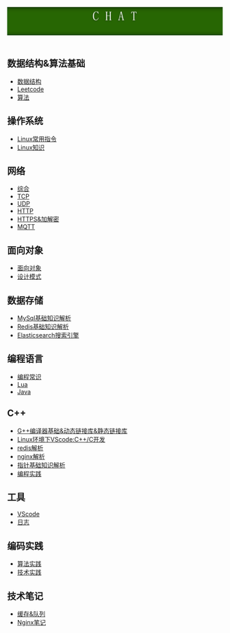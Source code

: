 <div align="center">
    <img src="resource/img/public/head_picture_jim.png" width="900px">
</div>
<br>

## 数据结构&算法基础

- [数据结构](https://github.com/xuanchengsunjin/Jim_note/blob/sandbox/note/algorithm/data_structure/content.md)
- [Leetcode](https://github.com/xuanchengsunjin/Jim_note/blob/sandbox/note/algorithm/leetcode/content.md)
- [算法](https://github.com/xuanchengsunjin/Jim_note/blob/sandbox/note/algorithm/algorithm_other/content.md)

## 操作系统

- [Linux常用指令](https://github.com/xuanchengsunjin/Jim_note/blob/sandbox/note/operating_system/linux/order_content.md)
- [Linux知识](https://github.com/xuanchengsunjin/Jim_note/blob/sandbox/note/operating_system/linux/knowledge_content.md)

## 网络 

- [综合](https://github.com/xuanchengsunjin/Jim_note/blob/sandbox/note/net/comprehensive_content.md)
- [TCP](https://github.com/xuanchengsunjin/Jim_note/blob/sandbox/note/net/tcp_content.md)
- [UDP](https://github.com/xuanchengsunjin/Jim_note/blob/sandbox/note/net/udp_content.md)
- [HTTP](https://github.com/xuanchengsunjin/Jim_note/blob/sandbox/note/net/http_content.md)
- [HTTPS&加解密](https://github.com/xuanchengsunjin/Jim_note/blob/sandbox/note/net/http_content.md)
- [MQTT](https://github.com/xuanchengsunjin/Jim_note/blob/sandbox/note/net/http_content.md)

## 面向对象

- [面向对象](https://github.com/xuanchengsunjin/Jim_note/blob/sandbox/note/object/content.md)
- [设计模式](https://github.com/xuanchengsunjin/Jim_note/blob/sandbox/note/object/desigh_mode_content.md)

## 数据存储 

- [MySql基础知识解析](https://github.com/xuanchengsunjin/Jim_note/blob/sandbox/note/database/mysql/content.md)
- [Redis基础知识解析](https://github.com/xuanchengsunjin/Jim_note/blob/sandbox/note/database/redis/content.md)
- [Elasticsearch搜索引擎](https://github.com/xuanchengsunjin/Jim_note/blob/sandbox/note/database/elasticsearch/content.md)

## 编程语言

- [编程常识](https://github.com/xuanchengsunjin/Jim_note/blob/sandbox/note/code/common_knowledge/content.md)
- [Lua](https://github.com/xuanchengsunjin/Jim_note/blob/sandbox/note/code/lua/content.md)
- [Java](https://github.com/xuanchengsunjin/Jim_note/blob/sandbox/note/code/java/content.md)

## C++ 

- [G++编译器基础&动态链接库&静态链接库](https://www.cnblogs.com/king-lps/p/7757919.html)
- [Linux环境下VScode:C++/C开发](https://github.com/xuanchengsunjin/Jim_note/blob/sandbox/note/C++/tool_content/vscode.md)
- [redis解析](https://github.com/xuanchengsunjin/Jim_note/blob/sandbox/note/C++/redis_content/redis_content.md)
- [nginx解析](https://github.com/xuanchengsunjin/Jim_note/blob/sandbox/note/C++/nginx_content/nginx_content.md)
- [指针基础知识解析](https://github.com/xuanchengsunjin/Jim_note/blob/sandbox/note/C++/point_content/point_basic_knowledge.md)
- [编程实践](https://github.com/xuanchengsunjin/Jim_note/blob/sandbox/note/C++/my_practice/content.md)

## 工具

- [VScode](https://github.com/xuanchengsunjin/Jim_note/blob/sandbox/note/tool/vscode/content.md)
- [日志](https://github.com/xuanchengsunjin/Jim_note/blob/sandbox/note/tool/journal/content.md)

## 编码实践 

- [算法实践](https://github.com/xuanchengsunjin/Jim_note/blob/sandbox/note/algorithm_practice/content.md)
- [技术实践](https://github.com/xuanchengsunjin/Jim_note/blob/sandbox/note/tec_practice/content.md)

## 技术笔记

- [缓存&队列](https://github.com/xuanchengsunjin/Jim_note/blob/sandbox/note/tec_note/cache/content.md)
- [Nginx笔记](https://github.com/xuanchengsunjin/Jim_note/blob/sandbox/note/tec_note/nginx/content.md)






